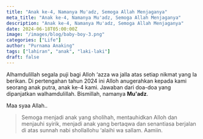 ```yaml
---
title: "Anak ke-4, Namanya Mu'adz, Semoga Allah Menjaganya"
meta_title: "Anak ke-4, Namanya Mu'adz, Semoga Allah Menjaganya"
description: "Anak ke-4, Namanya Mu'adz, Semoga Allah Menjaganya"
date: 2024-06-18T05:00:00Z
image: "/images/blog/baby-boy-3.png"
categories: ["Life"]
author: "Purnama Anaking"
tags: ["lahiran", "anak", "laki-laki"]
draft: false
---
```


Alhamdulillah segala puji bagi Alloh ‘azza wa jalla atas setiap nikmat yang Ia berikan. Di pertengahan tahun 2024 ini Alloh anugerahkan kepada kami seorang anak putra, anak ke-4 kami. Jawaban dari doa-doa yang dipanjatkan walhamdulillah. Bismillah, namanya **Mu'adz**.

Maa syaa Allah..

> Semoga menjadi anak yang sholihah, mentauhidkan Alloh dan menjauhi syirik, menjadi anak yang bertaqwa dan senantiasa berjalan di atas sunnah nabi shollallohu ‘alaihi wa sallam. Aamiin.
